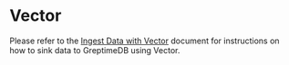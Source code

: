 # Vector

Please refer to the [Ingest Data with Vector](/user-guide/ingest-data/for-observability/vector.md) document for instructions on how to sink data to GreptimeDB using Vector.
